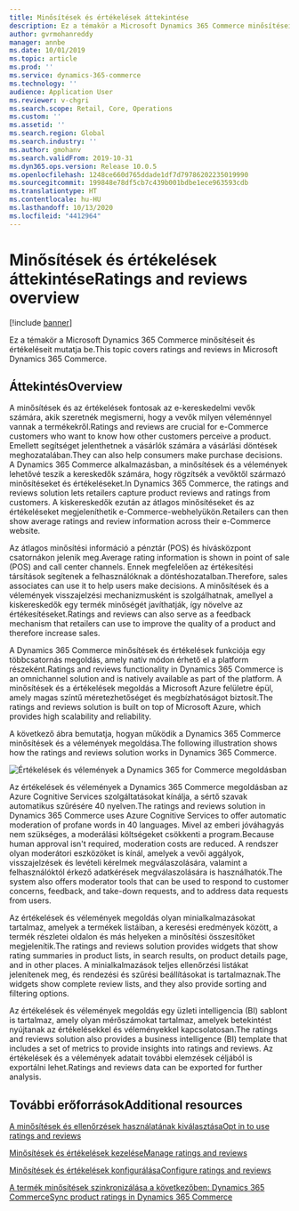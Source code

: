 ```yaml
---
title: Minősítések és értékelések áttekintése
description: Ez a témakör a Microsoft Dynamics 365 Commerce minősítéseit és értékeléseit mutatja be.
author: gvrmohanreddy
manager: annbe
ms.date: 10/01/2019
ms.topic: article
ms.prod: ''
ms.service: dynamics-365-commerce
ms.technology: ''
audience: Application User
ms.reviewer: v-chgri
ms.search.scope: Retail, Core, Operations
ms.custom: ''
ms.assetid: ''
ms.search.region: Global
ms.search.industry: ''
ms.author: gmohanv
ms.search.validFrom: 2019-10-31
ms.dyn365.ops.version: Release 10.0.5
ms.openlocfilehash: 1248ce660d765ddade1df7d79786202235019990
ms.sourcegitcommit: 199848e78df5cb7c439b001bdbe1ece963593cdb
ms.translationtype: HT
ms.contentlocale: hu-HU
ms.lasthandoff: 10/13/2020
ms.locfileid: "4412964"
---
```

# <a name="ratings-and-reviews-overview"></a><span data-ttu-id="5ba9f-103">Minősítések és értékelések áttekintése</span><span class="sxs-lookup"><span data-stu-id="5ba9f-103">Ratings and reviews overview</span></span>


[!include [banner](includes/banner.md)]

<span data-ttu-id="5ba9f-104">Ez a témakör a Microsoft Dynamics 365 Commerce minősítéseit és értékeléseit mutatja be.</span><span class="sxs-lookup"><span data-stu-id="5ba9f-104">This topic covers ratings and reviews in Microsoft Dynamics 365 Commerce.</span></span>

## <a name="overview"></a><span data-ttu-id="5ba9f-105">Áttekintés</span><span class="sxs-lookup"><span data-stu-id="5ba9f-105">Overview</span></span>

<span data-ttu-id="5ba9f-106">A minősítések és az értékelések fontosak az e-kereskedelmi vevők számára, akik szeretnék megismerni, hogy a vevők milyen véleménnyel vannak a termékekről.</span><span class="sxs-lookup"><span data-stu-id="5ba9f-106">Ratings and reviews are crucial for e-Commerce customers who want to know how other customers perceive a product.</span></span> <span data-ttu-id="5ba9f-107">Emellett segítséget jelenthetnek a vásárlók számára a vásárlási döntések meghozatalában.</span><span class="sxs-lookup"><span data-stu-id="5ba9f-107">They can also help consumers make purchase decisions.</span></span> <span data-ttu-id="5ba9f-108">A Dynamics 365 Commerce alkalmazásban, a minősítések és a vélemények lehetővé teszik a kereskedők számára, hogy rögzítsék a vevőktől származó minősítéseket és értékeléseket.</span><span class="sxs-lookup"><span data-stu-id="5ba9f-108">In Dynamics 365 Commerce, the ratings and reviews solution lets retailers capture product reviews and ratings from customers.</span></span> <span data-ttu-id="5ba9f-109">A kiskereskedők ezután az átlagos minősítéseket és az értékeléseket megjeleníthetik e-Commerce-webhelyükön.</span><span class="sxs-lookup"><span data-stu-id="5ba9f-109">Retailers can then show average ratings and review information across their e-Commerce website.</span></span>

<span data-ttu-id="5ba9f-110">Az átlagos minősítési információ a pénztár (POS) és hívásközpont csatornákon jelenik meg.</span><span class="sxs-lookup"><span data-stu-id="5ba9f-110">Average rating information is shown in point of sale (POS) and call center channels.</span></span> <span data-ttu-id="5ba9f-111">Ennek megfelelően az értékesítési társítások segítenek a felhasználóknak a döntéshozatalban.</span><span class="sxs-lookup"><span data-stu-id="5ba9f-111">Therefore, sales associates can use it to help users make decisions.</span></span> <span data-ttu-id="5ba9f-112">A minősítések és a vélemények visszajelzési mechanizmusként is szolgálhatnak, amellyel a kiskereskedők egy termék minőségét javíthatják, így növelve az értékesítéseket.</span><span class="sxs-lookup"><span data-stu-id="5ba9f-112">Ratings and reviews can also serve as a feedback mechanism that retailers can use to improve the quality of a product and therefore increase sales.</span></span>

<span data-ttu-id="5ba9f-113">A Dynamics 365 Commerce minősítések és értékelések funkciója egy többcsatornás megoldás, amely natív módon érhető el a platform részeként.</span><span class="sxs-lookup"><span data-stu-id="5ba9f-113">Ratings and reviews functionality in Dynamics 365 Commerce is an omnichannel solution and is natively available as part of the platform.</span></span> <span data-ttu-id="5ba9f-114">A minősítések és a értékelések megoldás a Microsoft Azure felületre épül, amely magas színtű méretezhetőséget és megbízhatóságot biztosít.</span><span class="sxs-lookup"><span data-stu-id="5ba9f-114">The ratings and reviews solution is built on top of Microsoft Azure, which provides high scalability and reliability.</span></span>

<span data-ttu-id="5ba9f-115">A következő ábra bemutatja, hogyan működik a Dynamics 365 Commerce minősítések és a vélemények megoldása.</span><span class="sxs-lookup"><span data-stu-id="5ba9f-115">The following illustration shows how the ratings and reviews solution works in Dynamics 365 Commerce.</span></span>

![Értékelések és vélemények a Dynamics 365 for Commerce megoldásban](media/Dynamics-365-Commerce-Ratings-and-Reviews-Overview.jpg)

<span data-ttu-id="5ba9f-117">Az értékelések és vélemények a Dynamics 365 Commerce megoldásban az Azure Cognitive Services szolgáltatásokat kínálja, a sértő szavak automatikus szűrésére 40 nyelven.</span><span class="sxs-lookup"><span data-stu-id="5ba9f-117">The ratings and reviews solution in Dynamics 365 Commerce uses Azure Cognitive Services to offer automatic moderation of profane words in 40 languages.</span></span> <span data-ttu-id="5ba9f-118">Mivel az emberi jóváhagyás nem szükséges, a moderálási költségeket csökkenti a program.</span><span class="sxs-lookup"><span data-stu-id="5ba9f-118">Because human approval isn't required, moderation costs are reduced.</span></span> <span data-ttu-id="5ba9f-119">A rendszer olyan moderátori eszközöket is kínál, amelyek a vevői aggályok, visszajelzések és levételi kérelmek megválaszolására, valamint a felhasználóktól érkező adatkérések megválaszolására is használhatók.</span><span class="sxs-lookup"><span data-stu-id="5ba9f-119">The system also offers moderator tools that can be used to respond to customer concerns, feedback, and take-down requests, and to address data requests from users.</span></span>

<span data-ttu-id="5ba9f-120">Az értékelések és vélemények megoldás olyan minialkalmazásokat tartalmaz, amelyek a termékek listáiban, a keresési eredmények között, a termék részletei oldalon és más helyeken a minősítési összesítőket megjelenítik.</span><span class="sxs-lookup"><span data-stu-id="5ba9f-120">The ratings and reviews solution provides widgets that show rating summaries in product lists, in search results, on product details page, and in other places.</span></span> <span data-ttu-id="5ba9f-121">A minialkalmazások teljes ellenőrzési listákat jelenítenek meg, és rendezési és szűrési beállításokat is tartalmaznak.</span><span class="sxs-lookup"><span data-stu-id="5ba9f-121">The widgets show complete review lists, and they also provide sorting and filtering options.</span></span>

<span data-ttu-id="5ba9f-122">Az értékelések és vélemények megoldás egy üzleti intelligencia (BI) sablont is tartalmaz, amely olyan mérőszámokat tartalmaz, amelyek betekintést nyújtanak az értékelésekkel és véleményekkel kapcsolatosan.</span><span class="sxs-lookup"><span data-stu-id="5ba9f-122">The ratings and reviews solution also provides a business intelligence (BI) template that includes a set of metrics to provide insights into ratings and reviews.</span></span> <span data-ttu-id="5ba9f-123">Az értékelések és a vélemények adatait további elemzések céljából is exportálni lehet.</span><span class="sxs-lookup"><span data-stu-id="5ba9f-123">Ratings and reviews data can be exported for further analysis.</span></span>

## <a name="additional-resources"></a><span data-ttu-id="5ba9f-124">További erőforrások</span><span class="sxs-lookup"><span data-stu-id="5ba9f-124">Additional resources</span></span>

[<span data-ttu-id="5ba9f-125">A minősítések és ellenőrzések használatának kiválasztása</span><span class="sxs-lookup"><span data-stu-id="5ba9f-125">Opt in to use ratings and reviews</span></span>](opt-in-ratings-reviews.md)

[<span data-ttu-id="5ba9f-126">Minősítések és értékelések kezelése</span><span class="sxs-lookup"><span data-stu-id="5ba9f-126">Manage ratings and reviews</span></span>](manage-reviews.md)

[<span data-ttu-id="5ba9f-127">Minősítések és értékelések konfigurálása</span><span class="sxs-lookup"><span data-stu-id="5ba9f-127">Configure ratings and reviews</span></span>](configure-ratings-reviews.md)

[<span data-ttu-id="5ba9f-128">A termék minősítések szinkronizálása a következőben: Dynamics 365 Commerce</span><span class="sxs-lookup"><span data-stu-id="5ba9f-128">Sync product ratings in Dynamics 365 Commerce</span></span>](sync-product-ratings.md)
